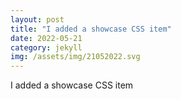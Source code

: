 ```yaml
---
layout: post
title: "I added a showcase CSS item"
date: 2022-05-21
category: jekyll
img: /assets/img/21052022.svg
---
```

I added a showcase CSS item